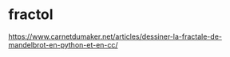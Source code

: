 # fractol

https://www.carnetdumaker.net/articles/dessiner-la-fractale-de-mandelbrot-en-python-et-en-cc/

